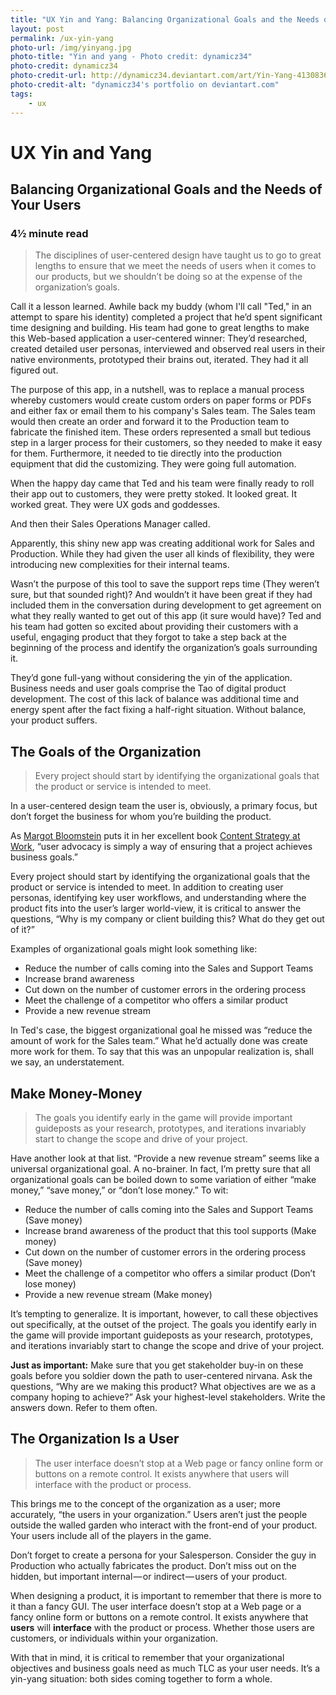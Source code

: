 ```yaml
---
title: "UX Yin and Yang: Balancing Organizational Goals and the Needs of Your Users"
layout: post
permalink: /ux-yin-yang
photo-url: /img/yinyang.jpg
photo-title: "Yin and yang - Photo credit: dynamicz34"
photo-credit: dynamicz34
photo-credit-url: http://dynamicz34.deviantart.com/art/Yin-Yang-413083660
photo-credit-alt: "dynamicz34's portfolio on deviantart.com"
tags:
    - ux
---
```


# UX Yin and Yang

## Balancing Organizational Goals and the Needs of Your Users

### 4&frac12; minute read

> The disciplines of user-centered design have taught us to go to great lengths to ensure that we meet the needs of users when it comes to our products, but we shouldn’t be doing so at the expense of the organization’s goals.

Call it a lesson learned. Awhile back my buddy (whom I'll call "Ted," in an attempt to spare his identity) completed a project that he’d spent significant time designing and building. His team had gone to great lengths to make this Web-based application a user-centered winner: They’d researched, created detailed user personas, interviewed and observed real users in their native environments, prototyped their brains out, iterated. They had it all figured out.

The purpose of this app, in a nutshell, was to replace a manual process whereby customers would create custom orders on paper forms or PDFs and either fax or email them to his company's Sales team. The Sales team would then create an order and forward it to the Production team to fabricate the finished item. These orders represented a small but tedious step in a larger process for their customers, so they needed to make it easy for them. Furthermore, it needed to tie directly into the production equipment that did the customizing. They were going full automation.

When the happy day came that Ted and his team were finally ready to roll their app out to customers, they were pretty stoked. It looked great. It worked great. They were UX gods and goddesses.

And then their Sales Operations Manager called.

Apparently, this shiny new app was creating additional work for Sales and Production. While they had given the user all kinds of flexibility, they were introducing new complexities for their internal teams.

Wasn’t the purpose of this tool to save the support reps time (They weren’t sure, but that sounded right)? And wouldn’t it have been great if they had included them in the conversation during development to get agreement on what they really wanted to get out of this app (it sure would have)? Ted and his team had gotten so excited about providing their customers with a useful, engaging product that they forgot to take a step back at the beginning of the process and identify the organization’s goals surrounding it.

They’d gone full-yang without considering the yin of the application. Business needs and user goals comprise the Tao of digital product development. The cost of this lack of balance was additional time and energy spent after the fact fixing a half-right situation. Without balance, your product suffers.

## The Goals of the Organization

> Every project should start by identifying the organizational goals that the product or service is intended to meet.

In a user-centered design team the user is, obviously, a primary focus, but don’t forget the business for whom you’re building the product.

As [Margot Bloomstein][1] puts it in her excellent book [Content Strategy at Work][2], “user advocacy is simply a way of ensuring that a project achieves business goals.”

Every project should start by identifying the organizational goals that the product or service is intended to meet. In addition to creating user personas, identifying key user workflows, and understanding where the product fits into the user’s larger world-view, it is critical to answer the questions, “Why is my company or client building this? What do they get out of it?”

Examples of organizational goals might look something like:

- Reduce the number of calls coming into the Sales and Support Teams
- Increase brand awareness
- Cut down on the number of customer errors in the ordering process
- Meet the challenge of a competitor who offers a similar product
- Provide a new revenue stream

In Ted's case, the biggest organizational goal he missed was “reduce the amount of work for the Sales team.” What he’d actually done was create more work for them. To say that this was an unpopular realization is, shall we say, an understatement.

## Make Money-Money

> The goals you identify early in the game will provide important guideposts as your research, prototypes, and iterations invariably start to change the scope and drive of your project.

Have another look at that list. “Provide a new revenue stream” seems like a universal organizational goal. A no-brainer. In fact, I’m pretty sure that all organizational goals can be boiled down to some variation of either “make money,” “save money,” or “don’t lose money.” To wit:

- Reduce the number of calls coming into the Sales and Support Teams (Save money)
- Increase brand awareness of the product that this tool supports (Make money)
- Cut down on the number of customer errors in the ordering process (Save money)
- Meet the challenge of a competitor who offers a similar product (Don’t lose money)
- Provide a new revenue stream (Make money)

It’s tempting to generalize. It is important, however, to call these objectives out specifically, at the outset of the project. The goals you identify early in the game will provide important guideposts as your research, prototypes, and iterations invariably start to change the scope and drive of your project.

**Just as important:** Make sure that you get stakeholder buy-in on these goals before you soldier down the path to user-centered nirvana. Ask the questions, “Why are we making this product? What objectives are we as a company hoping to achieve?” Ask your highest-level stakeholders. Write the answers down. Refer to them often.

## The Organization Is a User 

> The user interface doesn’t stop at a Web page or fancy online form or buttons on a remote control. It exists anywhere that users will interface with the product or process.

This brings me to the concept of the organization as a user; more accurately, “the users in your organization.” Users aren’t just the people outside the walled garden who interact with the front-end of your product. Your users include all of the players in the game.

Don’t forget to create a persona for your Salesperson. Consider the guy in Production who actually fabricates the product. Don’t miss out on the hidden, but important internal — or indirect — users of your product.

When designing a product, it is important to remember that there is more to it than a fancy GUI. The user interface doesn’t stop at a Web page or a fancy online form or buttons on a remote control. It exists anywhere that **users** will **interface** with the product or process. Whether those users are customers, or individuals within your organization.

With that in mind, it is critical to remember that your organizational objectives and business goals need as much TLC as your user needs. It’s a yin-yang situation: both sides coming together to form a whole.

[1]:	https://twitter.com/mbloomstein "Margot Bloomstein on Twitter"
[2]:	http://appropriateinc.com/book/ "Content Strategy at Work, by Margot Bloomstein"